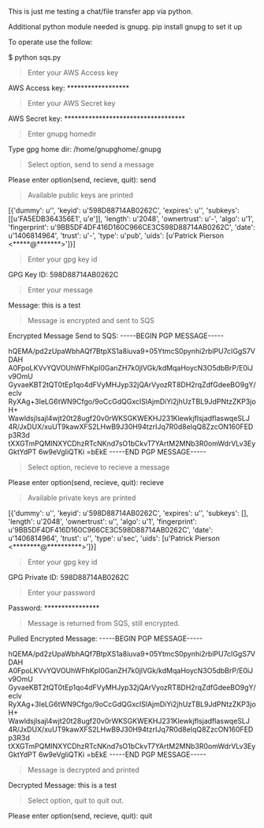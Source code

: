 This is just me testing a chat/file transfer app via python.

Additional python module needed is gnupg.  pip install gnupg to set it up

To operate use the follow:

$ python sqs.py

>Enter your AWS Access key

AWS Access key: ******************

>Enter your AWS Secret key

AWS Secret key: ***********************************

>Enter gnupg homedir

Type gpg home dir: /home/gnupghome/.gnupg

>Select option, send to send a message

Please enter option(send, recieve, quit): send

>Available public keys are printed

[{'dummy': u'', 'keyid': u'598D88714AB0262C', 'expires': u'', 'subkeys': [[u'FA5EDB364356E1', u'e']], 'length': u'2048', 'ownertrust': u'-', 'algo': u'1', 'fingerprint': u'9BB5DF4DF416D160C966CE3C598D88714AB0262C', 'date': u'1406814964', 'trust': u'-', 'type': u'pub', 'uids': [u'Patrick Pierson <*****@*******>']}]

>Enter your gpg key id

GPG Key ID: 598D88714AB0262C

>Enter your message

Message: this is a test

>Message is encrypted and sent to SQS

Encrypted Message Send to SQS: -----BEGIN PGP MESSAGE-----

hQEMA/pd2zUpaWbhAQf7BtpXS1a8iuva9+05YtmcS0pynhi2rblPU7cIGgS7VDAH
A0FpoLKVvYQVOUhWFhKpI0GanZH7k0jlVGk/kdMqaHoycN3O5dbBrP/E0iJv9OmU
GyvaeKBT2tQT0tEp1qo4dFVyMHJyp32jQArVyozRT8DH2rqZdfGdeeBO9gY/eclv
RyXAg+3IeLG6tWN9Cfgo/9oCcGdQGxcISlAjmDiYi2jhUzTBL9JdPNtzZKP3joH+
Wawldsjlsajl4wjt20t28ugf20v0rWKSGKWEKHJ231KlewkjflsjadflaswqeSLJ
4R/JxDUX/xuUT9kawXFS2LHwB9J30H94tzrIJq7R0d8eIqQ8ZzcON160FEDp3R3d
tXXGTmPQMINXYCDhzRTcNKnd7sO1bCkvT7YArtM2MNb3R0omWdrVLv3EyGktYdPT
6w9eVgIiQTKi
=bEkE
-----END PGP MESSAGE-----

>Select option, recieve to recieve a message

Please enter option(send, recieve, quit): recieve

>Available private keys are printed

[{'dummy': u'', 'keyid': u'598D88714AB0262C', 'expires': u'', 'subkeys': [], 'length': u'2048', 'ownertrust': u'', 'algo': u'1', 'fingerprint': u'9BB5DF4DF416D160C966CE3C598D88714AB0262C', 'date': u'1406814964', 'trust': u'', 'type': u'sec', 'uids': [u'Patrick Pierson <********@**********>']}]

>Enter your gpg key id

GPG Private ID: 598D88714AB0262C

>Enter your password

Password: ****************

>Message is returned from SQS, still encrypted.

Pulled Encrypted Message: -----BEGIN PGP MESSAGE-----

hQEMA/pd2zUpaWbhAQf7BtpXS1a8iuva9+05YtmcS0pynhi2rblPU7cIGgS7VDAH
A0FpoLKVvYQVOUhWFhKpI0GanZH7k0jlVGk/kdMqaHoycN3O5dbBrP/E0iJv9OmU
GyvaeKBT2tQT0tEp1qo4dFVyMHJyp32jQArVyozRT8DH2rqZdfGdeeBO9gY/eclv
RyXAg+3IeLG6tWN9Cfgo/9oCcGdQGxcISlAjmDiYi2jhUzTBL9JdPNtzZKP3joH+
Wawldsjlsajl4wjt20t28ugf20v0rWKSGKWEKHJ231KlewkjflsjadflaswqeSLJ
4R/JxDUX/xuUT9kawXFS2LHwB9J30H94tzrIJq7R0d8eIqQ8ZzcON160FEDp3R3d
tXXGTmPQMINXYCDhzRTcNKnd7sO1bCkvT7YArtM2MNb3R0omWdrVLv3EyGktYdPT
6w9eVgIiQTKi
=bEkE
-----END PGP MESSAGE-----

>Message is decrypted and printed

Decrypted Message: this is a test

>Select option, quit to quit out.

Please enter option(send, recieve, quit): quit
